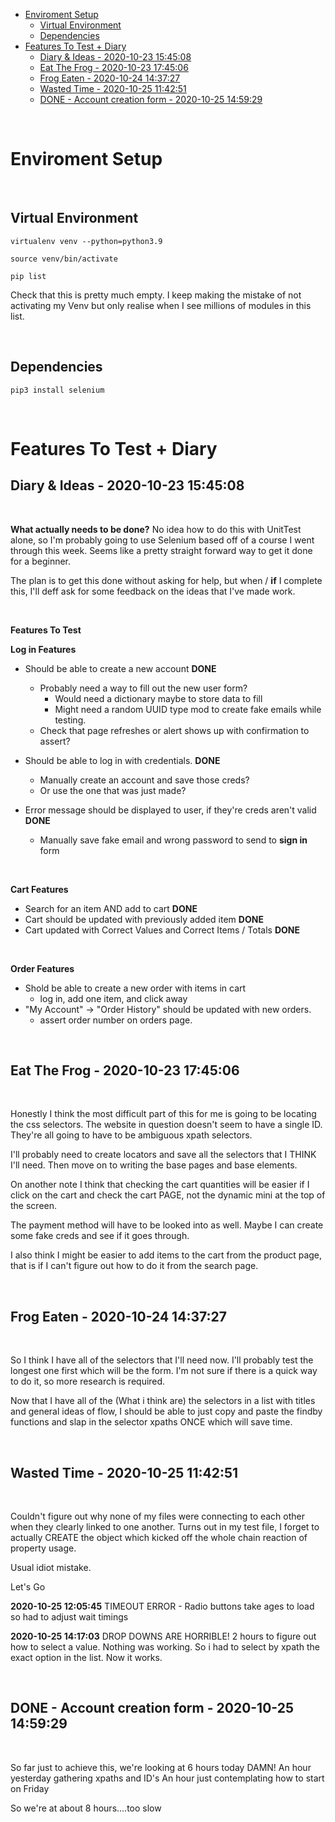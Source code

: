 <!-- note to self> 
- update interpreter in vscode to venv.
- cd into project root on vscode
<!-->

- [Enviroment Setup](#enviroment-setup)
  - [Virtual Environment](#virtual-environment)
  - [Dependencies](#dependencies)
- [Features To Test + Diary](#features-to-test--diary)
  - [Diary & Ideas - 2020-10-23 15:45:08](#diary--ideas---2020-10-23-154508)
  - [Eat The Frog - 2020-10-23 17:45:06](#eat-the-frog---2020-10-23-174506)
  - [Frog Eaten - 2020-10-24 14:37:27](#frog-eaten---2020-10-24-143727)
  - [Wasted Time - 2020-10-25 11:42:51](#wasted-time---2020-10-25-114251)
  - [DONE - Account creation form - 2020-10-25 14:59:29](#done---account-creation-form---2020-10-25-145929)

</br>

# Enviroment Setup

</br>

## Virtual Environment

```
virtualenv venv --python=python3.9
```
```
source venv/bin/activate
```
```
pip list
```
Check that this is pretty much empty. I keep making the mistake of not activating my Venv but only realise when I see millions of modules in this list.

</br>

## Dependencies

```
pip3 install selenium
```

</br>

# Features To Test + Diary

## Diary & Ideas - 2020-10-23 15:45:08

</br>

**What actually needs to be done?**
No idea how to do this with UnitTest alone, so I'm probably going to use Selenium based off of a course I went through this week. Seems like a pretty straight forward way to get it done for a beginner.

The plan is to get this done without asking for help, but when / **if** I complete this, I'll deff ask for some feedback on the ideas that I've made work.

</br>

**Features To Test**

**Log in Features**

- Should be able to create a new account **DONE**
  - Probably need a way to fill out the new user form?
    - Would need a dictionary maybe to store data to fill
    - Might need a random UUID type mod to create fake emails while testing.
  - Check that page refreshes or alert shows up with confirmation to assert? 

- Should be able to log in with credentials. **DONE**
  - Manually create an account and save those creds?
  - Or use the one that was just made?

- Error message should be displayed to user, if they're creds aren't valid **DONE**
  - Manually save fake email and wrong password to send to **sign in** form 

</br>

**Cart Features**
- Search for an item AND add to cart **DONE**
- Cart should be updated with previously added item **DONE**
- Cart updated with Correct Values and Correct Items / Totals **DONE**

</br>

**Order Features**
- Shold be able to create a new order with items in cart
  - log in, add one item, and click away
- "My Account" -> "Order History" should be updated with new orders.
  - assert order number on orders page. 

</br>

## Eat The Frog - 2020-10-23 17:45:06

</br>

Honestly I think the most difficult part of this for me is going to be locating the css selectors. The website in question doesn't seem to have a single ID. They're all going to have to be ambiguous xpath selectors.

I'll probably need to create locators and save all the selectors that I THINK I'll need. Then move on to writing the base pages and base elements.

On another note I think that checking the cart quantities will be easier if I click on the cart and check the cart PAGE, not the dynamic mini at the top of the screen.

The payment method will have to be looked into as well. Maybe I can create some fake creds and see if it goes through.

I also think I might be easier to add items to the cart from the product page, that is if I can't figure out how to do it from the search page.

</br>

## Frog Eaten - 2020-10-24 14:37:27

</br>

So I think I have all of the selectors that I'll need now. I'll probably test the longest one first which will be the form. I'm not sure if there is a quick way to do it, so more research is required.

Now that I have all of the (What i think are) the selectors in a list with titles and general ideas of flow, I should be able to just copy and paste the findby functions and slap in the selector xpaths ONCE which will save time.

</br>

## Wasted Time - 2020-10-25 11:42:51

</br>

Couldn't figure out why none of my files were connecting to each other when they clearly linked to one another. Turns out in my test file, I forget to actually CREATE the object which kicked off the whole chain reaction of property usage.

Usual idiot mistake.

Let's Go

**2020-10-25 12:05:45** TIMEOUT ERROR - Radio buttons take ages to load so had to adjust wait timings

**2020-10-25 14:17:03** DROP DOWNS ARE HORRIBLE! 2 hours to figure out how to select a value. Nothing was working. So i had to select by xpath the exact option in the list. Now it works.

</br>

## DONE - Account creation form - 2020-10-25 14:59:29

</br>

So far just to achieve this, we're looking at 6 hours today DAMN!
An hour yesterday gathering xpaths and ID's
An hour just contemplating how to start on Friday

So we're at about 8 hours....too slow